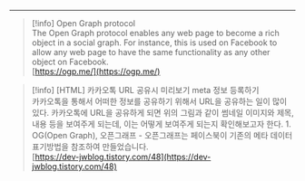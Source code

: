 ---

> [!info] Open Graph protocol  
> The Open Graph protocol enables any web page to become a rich object in a social graph. For instance, this is used on Facebook to allow any web page to have the same functionality as any other object on Facebook.  
> [https://ogp.me/](https://ogp.me/)  

> [!info] [HTML] 카카오톡 URL 공유시 미리보기 meta 정보 등록하기  
> 카카오톡을 통해서 어떠한 정보를 공유하기 위해서 URL을 공유하는 일이 많이 있다. 카카오톡에 URL을 공유하게 되면 위의 그림과 같이 썸네일 이미지와 제목, 내용 등을 보여주게 되는데, 이는 어떻게 보여주게 되는지 확인해보고자 한다. 1. OG(Open Graph), 오픈그래프 - 오픈그래프는 페이스북이 기존의 메타 데이터 표기방법을 참조하여 만들었습니다.  
> [https://dev-jwblog.tistory.com/48](https://dev-jwblog.tistory.com/48)